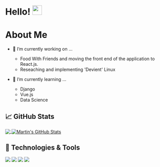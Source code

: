 # Hello! <img src="https://raw.githubusercontent.com/MartinHeinz/MartinHeinz/master/wave.gif" width="30px">

<!--
**justyeethan/justyeethan** is a ✨ _special_ ✨ repository because its `README.md` (this file) appears on your GitHub profile.

Here are some ideas to get you started:
- 👯 I’m looking to collaborate on ...
- 💬 Ask me about ...




- 🤔 I’m looking for help with ...
    - Django/Flask projects
    - Data Science projects

- 📫 How to reach me: ...
    - [LinkedIn](http://linkedin.com/in/ethan-yee)
    - [Website](http://justyeethan.github.io/)

- 😄 Pronouns: ...
    - He/Him/His
- ⚡ Fun fact: I am a ...
    - Soccer player
    - Video game Enthusiast
-->
# About Me
- 🔭 I’m currently working on ...
    - Food With Friends and moving the front end of the application to React.js.
    - Reseaching and implementing 'Devient' Linux
    
- 🌱 I’m currently learning ...
    - Django
    - Vue.js
    - Data Science
    

## &#x1f4c8; GitHub Stats
<a href="https://github.com/justyeethan/justyeethan">
  <img align="center" src="https://github-readme-stats.vercel.app/api/top-langs/?username=justyeethan&hide=java,html&title_color=ffffff&text_color=c9cacc&icon_color=2bbc8a&bg_color=1d1f21" />
</a>

<a href="https://github.com/justyeethan/justyeethan">
  <img align="center" src="https://github-readme-stats.vercel.app/api?username=justyeethan&show_icons=true&line_height=27&count_private=true&title_color=ffffff&text_color=c9cacc&icon_color=2bbc8a&bg_color=1d1f21" alt="Martin's GitHub Stats" />
</a>

## 🔧 Technologies & Tools
![](https://img.shields.io/badge/OS-Linux-informational?style=flat&logo=linux&logoColor=white&color=2bbc8a)
![](https://img.shields.io/badge/Code-Python-informational?style=flat&logo=python&logoColor=white&color=2bbc8a)
![](https://img.shields.io/badge/Code-JavaScript-informational?style=flat&logo=javascript&logoColor=white&color=2bbc8a)
![](https://img.shields.io/badge/Shell-Bash-informational?style=flat&logo=gnu-bash&logoColor=white&color=2bbc8a)
